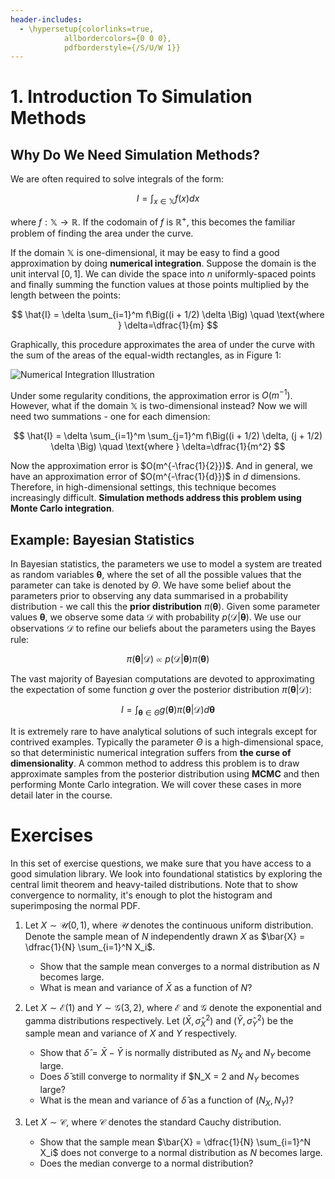 ```yaml
---
header-includes:
  - \hypersetup{colorlinks=true,
            allbordercolors={0 0 0},
            pdfborderstyle={/S/U/W 1}}
---
```


# 1. Introduction To Simulation Methods

## Why Do We Need Simulation Methods?

We are often required to solve integrals of the form:

$$ I = \int_{x \in \mathbb{X}} f(x) dx $$

where $f: \mathbb{X} \rightarrow \mathbb{R}$. If the codomain of $f$ is $\mathbb{R}^{+}$, this becomes the familiar problem of finding the area under the curve.

If the domain $\mathbb{X}$ is one-dimensional, it may be easy to find a good approximation by doing **numerical integration**. Suppose the domain is the unit interval $[0, 1]$. We can divide the space into $n$ uniformly-spaced points and finally summing the function values at those points multiplied by the length between the points:

$$
\hat{I} = \delta \sum_{i=1}^m f\Big((i + 1/2) \delta \Big)
\quad \text{where } \delta=\dfrac{1}{m}
$$

Graphically, this procedure approximates the area of under the curve with the sum of the areas of the equal-width rectangles, as in Figure 1:

![Numerical Integration Illustration](figures/numerical_integration.png)

Under some regularity conditions, the approximation error is $O(m^{-1})$. However, what if the domain $\mathbb{X}$ is two-dimensional instead? Now we will need two summations - one for each dimension:

$$
\hat{I} = \delta \sum_{i=1}^m \sum_{j=1}^m f\Big((i + 1/2) \delta, (j + 1/2) \delta \Big)
\quad \text{where } \delta=\dfrac{1}{m^2}
$$

Now the approximation error is $O(m^{-\frac{1}{2}})$. And in general, we have an approximation error of $O(m^{-\frac{1}{d}})$ in $d$ dimensions. Therefore, in high-dimensional settings, this technique becomes increasingly difficult. **Simulation methods address this problem using Monte Carlo integration**.

## Example: Bayesian Statistics

In Bayesian statistics, the parameters we use to model a system are treated as random variables $\boldsymbol \theta$, where the set of all the possible values that the parameter can take is denoted by $\Theta$. We have some belief about the parameters prior to observing any data summarised in a probability distribution - we call this the **prior distribution** $\pi(\boldsymbol \theta)$. Given some parameter values $\boldsymbol\theta$, we observe some data $\mathcal{D}$ with probability $p(\mathcal{D} | \boldsymbol \theta)$. We use our observations $\mathcal{D}$ to refine our beliefs about the parameters using the Bayes rule:

$$ \pi(\boldsymbol \theta | \mathcal{D}) \propto p(\mathcal{D} | \boldsymbol\theta)\pi(\boldsymbol\theta) $$

The vast majority of Bayesian computations are devoted to approximating the expectation of some function $g$ over the posterior distribution $\pi(\boldsymbol \theta | \mathcal{D})$:

$$ I = \int_{\boldsymbol\theta \in \Theta} g(\boldsymbol \theta) \pi(\boldsymbol \theta | \mathcal{D}) d\boldsymbol\theta$$

It is extremely rare to have analytical solutions of such integrals except for contrived examples. Typically the parameter $\Theta$ is a high-dimensional space, so that deterministic numerical integration suffers from **the curse of dimensionality**. A common method to address this problem is to draw approximate samples from the posterior distribution using **MCMC** and then performing Monte Carlo integration. We will cover these cases in more detail later in the course.

# Exercises

In this set of exercise questions, we make sure that you have access to a good simulation library. We look into foundational statistics by exploring the central limit theorem and heavy-tailed distributions. Note that to show convergence to normality, it's enough to plot the histogram and superimposing the normal PDF.

1. Let $X \sim \mathcal{U}(0, 1)$, where $\mathcal{U}$ denotes the continuous uniform distribution. Denote the sample mean of $N$ independently drawn $X$ as $\bar{X} = \dfrac{1}{N} \sum_{i=1}^N X_i$.

    * Show that the sample mean converges to a normal distribution as $N$ becomes large.
    * What is mean and variance of $\bar{X}$ as a function of $N$?

2. Let $X \sim \mathcal{E}(1)$ and $Y \sim \mathcal{G}(3, 2)$, where $\mathcal{E}$ and $\mathcal{G}$ denote the exponential and gamma distributions respectively. Let $(\bar{X}, \hat{\sigma}^2_X)$ and $(\bar{Y}, \hat{\sigma}^2_Y)$ be the sample mean and variance of $X$ and $Y$ respectively.

    * Show that $\hat{\delta} = \bar{X} - \bar{Y}$ is normally distributed as $N_X$ and $N_Y$ become large.
    * Does $\hat{\delta}$ still converge to normality if $N_X = 2 and $N_Y$ becomes large?
    * What is the mean and variance of $\hat{\delta}$ as a function of $(N_X, N_Y)$?

3. Let $X \sim \mathcal{C}$, where $\mathcal{C}$ denotes the standard Cauchy distribution.

    * Show that the sample mean $\bar{X} = \dfrac{1}{N} \sum_{i=1}^N X_i$ does not converge to a normal distribution as $N$ becomes large.
    * Does the median converge to a normal distribution?
